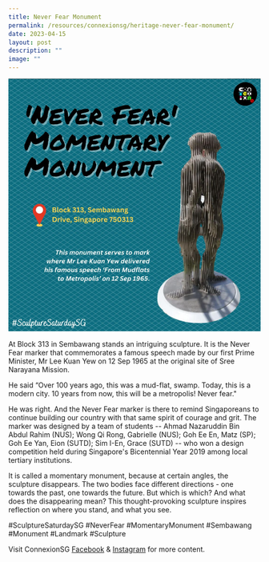 ```yaml
---
title: Never Fear Monument
permalink: /resources/connexionsg/heritage-never-fear-monument/
date: 2023-04-15
layout: post
description: ""
image: ""
---
```

![](/images/connexionsg/2023/never%20fear%20.png)


At Block 313 in Sembawang stands an intriguing sculpture. It is the Never Fear marker that commemorates a famous speech made by our first Prime Minister, Mr Lee Kuan Yew on 12 Sep 1965 at the original site of Sree Narayana Mission.

He said “Over 100 years ago, this was a mud-flat, swamp. Today, this is a modern city. 10 years from now, this will be a metropolis! Never fear."

He was right. And the Never Fear marker is there to remind Singaporeans to continue building our country with that same spirit of courage and grit. The marker was designed by a team of students -- Ahmad Nazaruddin Bin Abdul Rahim (NUS); Wong Qi Rong, Gabrielle (NUS); Goh Ee En, Matz (SP); Goh Ee Yan, Eion (SUTD); Sim I-En, Grace (SUTD) -- who won a design competition held during Singapore's Bicentennial Year 2019 among local tertiary institutions.

It is called a momentary monument, because at certain angles, the sculpture disappears. The two bodies face different directions - one towards the past, one towards the future. But which is which? And what does the disappearing mean? This thought-provoking sculpture inspires reflection on where you stand, and what you see.

#SculptureSaturdaySG #NeverFear #MomentaryMonument #Sembawang #Monument #Landmark #Sculpture

Visit ConnexionSG [Facebook](https://www.facebook.com/ConnexionSG) & [Instagram](https://www.instagram.com/connexionsg/) for more content.